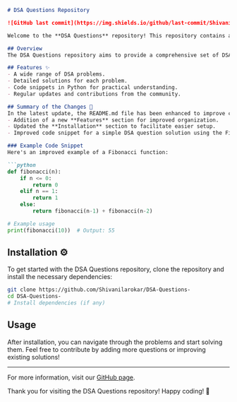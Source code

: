 ```markdown
# DSA Questions Repository

![GitHub last commit](https://img.shields.io/github/last-commit/Shivanilarokar/DSA-Questions-) ![License](https://img.shields.io/badge/license-MIT-blue.svg)

Welcome to the **DSA Questions** repository! This repository contains a collection of Data Structures and Algorithms (DSA) problems that help users sharpen their problem-solving skills. Each question is accompanied by a detailed solution to facilitate understanding and learning.

## Overview
The DSA Questions repository aims to provide a comprehensive set of DSA problems that cater to both beginners and experienced programmers. The solutions provided are designed to be easy to understand, ensuring that users can learn effectively.

## Features ✨
- A wide range of DSA problems.
- Detailed solutions for each problem.
- Code snippets in Python for practical understanding.
- Regular updates and contributions from the community.

## Summary of the Changes 📝
In the latest update, the README.md file has been enhanced to improve clarity and usability. Key changes include:
- Addition of a new **Features** section for improved organization.
- Updated the **Installation** section to facilitate easier setup.
- Improved code snippet for a simple DSA question solution using the Fibonacci sequence for better clarity and performance.

### Example Code Snippet
Here's an improved example of a Fibonacci function:

```python
def fibonacci(n):
    if n <= 0:
        return 0
    elif n == 1:
        return 1
    else:
        return fibonacci(n-1) + fibonacci(n-2)

# Example usage
print(fibonacci(10))  # Output: 55
```

## Installation ⚙️
To get started with the DSA Questions repository, clone the repository and install the necessary dependencies:

```bash
git clone https://github.com/Shivanilarokar/DSA-Questions-
cd DSA-Questions-
# Install dependencies (if any)
```

## Usage
After installation, you can navigate through the problems and start solving them. Feel free to contribute by adding more questions or improving existing solutions!

---

For more information, visit our [GitHub page](https://github.com/Shivanilarokar/DSA-Questions-).

Thank you for visiting the DSA Questions repository! Happy coding! 🚀
```